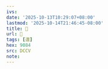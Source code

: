 ```yaml
---
ivs:
date: '2025-10-13T10:29:07+08:00'
lastmod: '2025-10-14T21:46:45-08:00'
title: 􂃑
url: 􂃑
tags: [還]
hex: 9084
src: DCCV
note:
---
```

